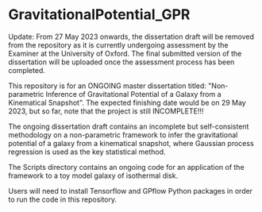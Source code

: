 # GravitationalPotential_GPR

Update: From 27 May 2023 onwards, the dissertation draft will be removed from the repository as it is currently undergoing assessment by the Examiner at the University of Oxford. The final submitted version of the dissertation will be uploaded once the assessment process has been completed.

This repository is for an ONGOING master dissertation titled: "Non-parametric Inference of Gravitational Potential of a Galaxy from a Kinematical Snapshot". The expected finishing date would be on 29 May 2023, but so far, note that the project is still INCOMPLETE!!! 

The ongoing dissertation draft contains an incomplete but self-consistent methodology on a non-parametric framework to infer the gravitational potential of a galaxy from a kinematical snapshot, where Gaussian process regression is used as the key statistical method.

The Scripts directory contains an ongoing code for an application of the framework to a toy model galaxy of isothermal disk.

Users will need to install Tensorflow and GPflow Python packages in order to run the code in this repository.

